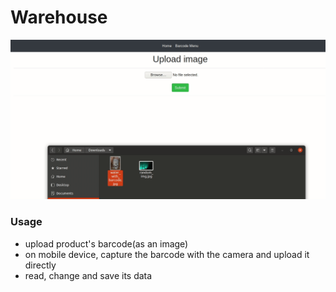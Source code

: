 # Warehouse
![](./examples/working_example.gif)

### Usage
- upload product's barcode(as an image)
- on mobile device, capture the barcode with the camera and upload it directly
- read, change and save its data
